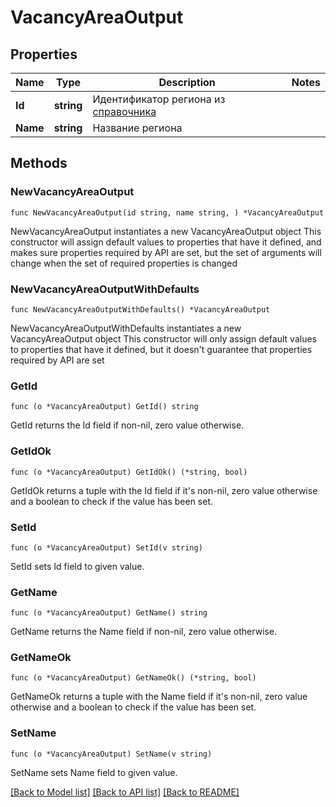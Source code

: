 # VacancyAreaOutput

## Properties

Name | Type | Description | Notes
------------ | ------------- | ------------- | -------------
**Id** | **string** | Идентификатор региона из [справочника](#tag/Obshie-spravochniki/operation/get-areas) | 
**Name** | **string** | Название региона | 

## Methods

### NewVacancyAreaOutput

`func NewVacancyAreaOutput(id string, name string, ) *VacancyAreaOutput`

NewVacancyAreaOutput instantiates a new VacancyAreaOutput object
This constructor will assign default values to properties that have it defined,
and makes sure properties required by API are set, but the set of arguments
will change when the set of required properties is changed

### NewVacancyAreaOutputWithDefaults

`func NewVacancyAreaOutputWithDefaults() *VacancyAreaOutput`

NewVacancyAreaOutputWithDefaults instantiates a new VacancyAreaOutput object
This constructor will only assign default values to properties that have it defined,
but it doesn't guarantee that properties required by API are set

### GetId

`func (o *VacancyAreaOutput) GetId() string`

GetId returns the Id field if non-nil, zero value otherwise.

### GetIdOk

`func (o *VacancyAreaOutput) GetIdOk() (*string, bool)`

GetIdOk returns a tuple with the Id field if it's non-nil, zero value otherwise
and a boolean to check if the value has been set.

### SetId

`func (o *VacancyAreaOutput) SetId(v string)`

SetId sets Id field to given value.


### GetName

`func (o *VacancyAreaOutput) GetName() string`

GetName returns the Name field if non-nil, zero value otherwise.

### GetNameOk

`func (o *VacancyAreaOutput) GetNameOk() (*string, bool)`

GetNameOk returns a tuple with the Name field if it's non-nil, zero value otherwise
and a boolean to check if the value has been set.

### SetName

`func (o *VacancyAreaOutput) SetName(v string)`

SetName sets Name field to given value.



[[Back to Model list]](../README.md#documentation-for-models) [[Back to API list]](../README.md#documentation-for-api-endpoints) [[Back to README]](../README.md)



